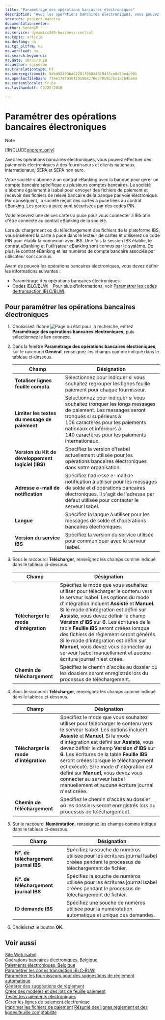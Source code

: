 ```yaml
---
title: "Paramétrage des opérations bancaires électroniques"
description: "Avec les opérations bancaires électroniques, vous pouvez effectuer des paiements électroniques à des fournisseurs et clients nationaux, internationaux, SEPA et SEPA non euro."
services: project-madeira
documentationcenter: 
author: SorenGP
ms.service: dynamics365-business-central
ms.topic: article
ms.devlang: na
ms.tgt_pltfrm: na
ms.workload: na
ms.search.keywords: 
ms.date: 10/01/2018
ms.author: sgroespe
ms.translationtype: HT
ms.sourcegitcommit: 9dbd92409ba02281f008246194f3ce0c53e4e001
ms.openlocfilehash: 77ee1787038f251568276ec70b9b7bc1a7b4ba4a
ms.contentlocale: fr-be
ms.lasthandoff: 09/28/2018

---
```

# <a name="set-up-electronic-banking"></a>Paramétrer des opérations bancaires électroniques
> [!Note]
> [!INCLUDE[onprem_only](../../includes/onprem_only_md.md)]

Avec les opérations bancaires électroniques, vous pouvez effectuer des paiements électroniques à des fournisseurs et clients nationaux, internationaux, SEPA et SEPA non euro.  

Votre société s'abonne à un contrat eBanking avec la banque pour gérer un compte bancaire spécifique ou plusieurs comptes bancaires. La société s'abonne également à Isabel pour envoyer des fichiers de paiement et recevoir des fichiers de relevé bancaire de la banque par voie électronique. Par conséquent, la société reçoit des cartes à puce liées au contrat eBanking. Les cartes à puce sont sécurisées par des codes PIN.  

Vous recevrez une de ces cartes à puce pour vous connecter à IBS afin d'être connecté au contrat eBanking de la société.  

Lors du chargement ou du téléchargement des fichiers de la plateforme IBS, vous insèrerez la carte à puce dans le lecteur de cartes et utiliserez un code PIN pour établir la connexion avec IBS. Une fois la session IBS établie, le contrat eBanking et l'utilisateur eBanking sont connus par le système. De plus, le contrat eBanking et les numéros de compte bancaire associés par utilisateur sont connus.  

Avant de pouvoir les opérations bancaires électroniques, vous devez définir les informations suivantes :  

- Paramétrage des opérations bancaires électroniques.  
- Codes IBLC/BLWI - Pour plus d'informations, voir [Paramétrer les codes de transaction IBLC/BLWI](how-to-set-up-iblc-blwi-transaction-codes.md).  

## <a name="to-set-up-electronic-banking"></a>Pour paramétrer les opérations bancaires électroniques  

1.  Choisissez l'icône ![Page ou état pour la recherche](../../media/ui-search/search_small.png "icône Page ou état pour la recherche"), entrez **Paramétrage des opérations bancaires électroniques**, puis sélectionnez le lien connexe.  
2.  Dans la fenêtre **Paramétrage des opérations bancaires électroniques**, sur le raccourci **Général**, renseignez les champs comme indiqué dans le tableau ci-dessous.   

    |Champ|Désignation|  
    |---------------------------------|---------------------------------------|  
    |**Totaliser lignes feuille compta.**|Sélectionnez pour indiquer si vous souhaitez regrouper les lignes feuille paiement pour chaque fournisseur.|  
    |**Limiter les textes du message de paiement**|Sélectionnez pour indiquer si vous souhaitez tronquer les longs messages de paiement. Les messages seront tronqués si supérieurs à 106 caractères pour les paiements nationaux et inférieurs à 140 caractères pour les paiements internationaux.|  
    |**Version du Kit de développement logiciel (IBS)**|Spécifiez la version d'Isabel actuellement utilisée pour les opérations bancaires électroniques dans votre organisation.|  
    |**Adresse e-mail de notification**|Spécifiez l'adresse e-mail de notification à utiliser pour les messages de solde et d'opérations bancaires électroniques. Il s'agit de l'adresse par défaut utilisée pour contacter le serveur Isabel.|  
    |**Langue**|Spécifiez la langue à utiliser pour les messages de solde et d'opérations bancaires électroniques.|  
    |**Version du service IBS**|Spécifiez la version du service utilisée pour communiquer avec le serveur Isabel.|  

3.  Sous le raccourci **Télécharger**, renseignez les champs comme indiqué dans le tableau ci-dessous.   

    |Champ|Désignation|  
    |---------------------------------|---------------------------------------|  
    |**Télécharger le mode d'intégration**|Spécifiez le mode que vous souhaitez utiliser pour télécharger le contenu vers le serveur Isabel. Les options du mode d'intégration incluent **Assisté** et **Manuel**. Si le mode d'intégration est défini sur **Assisté**, vous devez définir le champ **Version d'IBS** sur **6**. Les écritures de la table **Feuille IBS** seront créées lorsque des fichiers de règlement seront générés. Si le mode d'intégration est défini sur **Manuel**, vous devez vous connecter au serveur Isabel manuellement et aucune écriture journal n'est créée.|  
    |**Chemin de téléchargement**|Spécifiez le chemin d'accès au dossier où les dossiers seront enregistrés lors du processus de téléchargement.|  

4.  Sous le raccourci **Télécharger**, renseignez les champs comme indiqué dans le tableau ci-dessous.   

    |Champ|Désignation|  
    |---------------------------------|---------------------------------------|  
    |**Télécharger le mode d'intégration**|Spécifiez le mode que vous souhaitez utiliser pour télécharger le contenu vers le serveur Isabel. Les options incluent **Assisté** et **Manuel**. Si le mode d'intégration est défini sur **Assisté**, vous devez définir le champ **Version d'IBS** sur **6**. Les écritures de la table **Feuille IBS** seront créées lorsque le téléchargement est exécuté. Si le mode d'intégration est défini sur **Manuel**, vous devez vous connecter au serveur Isabel manuellement et aucune écriture journal n'est créée.|  
    |**Chemin de téléchargement**|Spécifiez le chemin d'accès au dossier où les dossiers seront enregistrés lors du processus de téléchargement.|  

5.  Sur le raccourci **Numérotation**, renseignez les champs comme indiqué dans le tableau ci-dessous.   

    |Champ|Désignation|  
    |---------------------------------|---------------------------------------|  
    |**N°. de téléchargement journal IBS**|Spécifiez la souche de numéros utilisée pour les écritures journal Isabel créées pendant le processus de téléchargement de fichier.|  
    |**N°. de téléchargement journal IBS**|Spécifiez la souche de numéros utilisée pour les écritures journal Isabel créées pendant le processus de téléchargement de fichier.|  
    |**ID demande IBS**|Spécifiez une souche de numéros utilisée pour la numérotation automatique et unique des demandes.|  

6.  Choisissez le bouton **OK**.  

## <a name="see-also"></a>Voir aussi  
 [Site Web Isabel](https://go.microsoft.com/fwlink/?LinkId=210323)   
 [Opérations bancaires électroniques, Belgique](belgian-electronic-banking.md)   
 [Paiements électroniques, Belgique](belgian-electronic-payments.md)   
 [Paramétrer les codes transaction IBLC-BLWI](how-to-set-up-iblc-blwi-transaction-codes.md)   
 [Paramétrer les fournisseurs pour des suggestions de règlement automatique](how-to-set-up-vendors-for-automatic-payment-suggestions.md)   
 [Générer des suggestions de règlement](how-to-generate-payment-suggestions.md)   
 [Créer des modèles et des lots de feuille paiement](how-to-create-payment-journal-templates-and-batches.md)   
 [Tester les paiements électroniques](how-to-test-electronic-payments.md)   
 [Gérer les lignes de paiement électronique](how-to-manage-electronic-payment-lines.md)   
 [Imprimer les fichiers de paiement](how-to-print-payment-files.md) [Résumé des lignes règlement et des lignes feuille comptabilité](summarizing-payment-lines-and-general-journal-lines.md)
 
